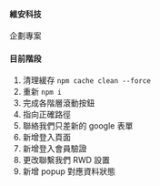 #### 維安科技

企劃專案

#### 目前階段

1. 清理緩存 `npm cache clean --force`
2. 重新 `npm i`
3. 完成各階層滾動按鈕
4. 指向正確路徑
5. 聯絡我們只差新的 google 表單
6. 新增登入頁面
7. 新增登入會員驗證
8. 更改聯繫我們 RWD 設置
9. 新增 popup 對應資料狀態
